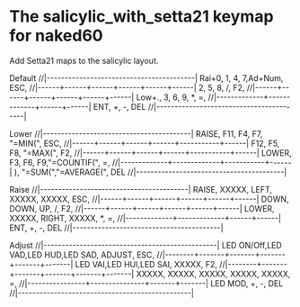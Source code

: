 # The salicylic_with_setta21 keymap for naked60

Add Setta21 maps to the salicylic layout.

Default
  //|-----------------------------------------|
      Rai+0,     1,     4,     7,Ad+Num,   ESC,
  //|------+------+------+------+------+------|
                 2,     5,     8,     /,    F2,
  //|------+------+------+------+------+------|
      Low+.,     3,     6,     9,     *,     =,
  //|-------------+-------------+------+------|
               ENT,            +,     -,   DEL 
  //|-----------------------------------------|

Lower
  //|-----------------------------------------|
      RAISE,   F11,    F4,    F7,    "=MIN(",   ESC,
  //|------+------+------+------+-----------+------|
               F12,    F5,    F8,    "=MAX(",    F2,
  //|------+------+------+------+-----------+------|
      LOWER,    F3,    F6,    F9,"=COUNTIF(",     =,
  //|-------------+-------------+-----------+------|
                 ),      "=SUM(","=AVERAGE(",   DEL 
  //|-----------------------------------------|

Raise
  //|-----------------------------------------|
      RAISE, XXXXX,  LEFT, XXXXX, XXXXX,   ESC,
  //|------+------+------+------+------+------|
              DOWN,  DOWN,    UP,     /,    F2,
  //|------+------+------+------+------+------|
      LOWER, XXXXX, RIGHT, XXXXX,     *,     =,
  //|-------------+-------------+------+------|
               ENT,            +,     -,   DEL 
  //|-----------------------------------------|

Adjust
  //|------------------------------------------------|
   LED ON/Off,LED VAD,LED HUD,LED SAD, ADJUST,    ESC,
  //|--------+-------+-------+-------+-------+-------|
              LED VAI,LED HUI,LED SAI,  XXXXX,     F2,
  //|--------+-------+-------+-------+-------+-------|
        XXXXX,  XXXXX,   XXXXX, XXXXX,  XXXXX,      =,
  //|----------------+---------------+-------+-------|
              LED MOD,              +,      -,    DEL 
  //|------------------------------------------------|
